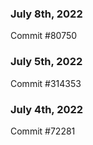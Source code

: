 ### July 8th, 2022

Commit #80750

### July 5th, 2022

Commit #314353


### July 4th, 2022

Commit #72281

